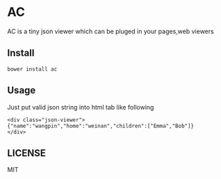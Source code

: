 # AC
AC is a tiny json viewer which can be pluged in your pages,web viewers

## Install
```
bower install ac
```
## Usage

Just put valid json string into html tab like following
```
<div class="json-viewer">
{"name":"wangpin","home":"weinan","children":["Emma","Bob"]}
</div>
```

## LICENSE
MIT

